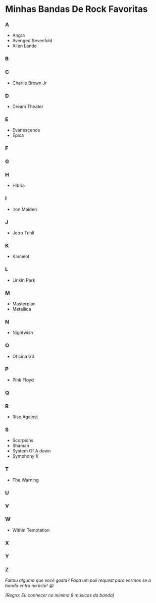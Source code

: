 # Minhas Bandas De Rock Favoritas
### A
- Angra
- Avenged Sevenfold
- Allen Lande
### B
### C
- Charlie Brown Jr
### D
- Dream Theater
### E
- Evanescence
- Epica
### F
### G
### H
- Hibria
### I
- Iron Maiden
### J
- Jetro Tuhll
### K
- Kamelot
### L
- Linkin Park
### M
- Masterplan
- Metallica
### N
- Nightwish
### O
- Oficina G3
### P
- Pink Floyd
### Q
### R
- Rise Against
### S
- Scorpions
- Shaman
- System Of A down
- Symphony X
### T
- The Warning
### U
### V
### W
- Within Temptation
### X
### Y
### Z

*Faltou alguma que você gosta? Faça um pull request para vermos se a banda entra na lista! :grin:*

*(Regra: Eu conhecer no mínimo 8 músicas da banda)*
